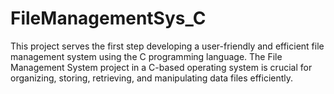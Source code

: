 # FileManagementSys_C
This project serves the first step developing a user-friendly and efficient file management system using the C programming language. The File Management System project in a C-based operating system is crucial for organizing, storing, retrieving, and manipulating data files efficiently. 
